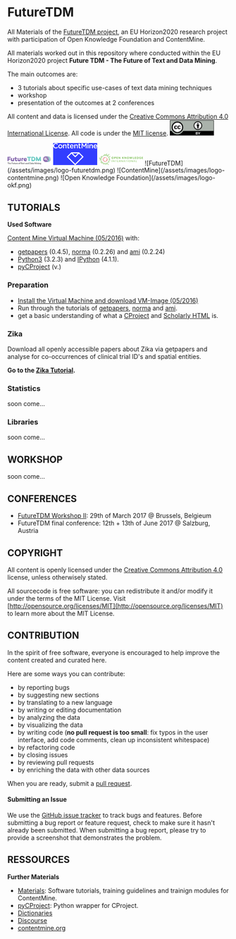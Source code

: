 # FutureTDM
All Materials of the [FutureTDM project](http://futuretdm.eu/), an EU Horizon2020 research project with participation of Open Knowledge Foundation and ContentMine.

All materials worked out in this repository where conducted within the EU Horizon2020 project **Future TDM - The Future of Text and Data Mining**. 

The main outcomes are:
- 3 tutorials about specific use-cases of text data mining techniques
- workshop
- presentation of the outcomes at 2 conferences 

All content and data is licensed under the [Creative Commons Attribution 4.0 International License](http://creativecommons.org/licenses/by/4.0/). All code is under the [MIT license](https://opensource.org/licenses/MIT).
<img src="/assets/images/logo-ccby.png" alt="Creative Commons by" width=100 />


<img src="/assets/images/logo-futuretdm.png" alt="Creative Commons by" width=100 />
<img src="/assets/images/logo-contentmine.png" alt="Creative Commons by" width=100 />
<img src="/assets/images/logo-okf.png" alt="Creative Commons by" width=100 />
![FutureTDM](/assets/images/logo-futuretdm.png)
![ContentMine](/assets/images/logo-contentmine.png)
![Open Knowledge Foundation](/assets/images/logo-okf.png)

## TUTORIALS

**Used Software**

[Content Mine Virtual Machine (05/2016)](https://drive.google.com/open?id=0B7pJKedx9b97LTBVRmEzbzJOVlU) with: 
- [getpapers](https://github.com/ContentMine/getpapers) (0.4.5), [norma](https://github.com/ContentMine/norma) (0.2.26) and [ami](https://github.com/ContentMine/ami) (0.2.24)
- [Python3](https://www.python.org/) (3.2.3) and [IPython](http://ipython.org/) (4.1.1).
- [pyCProject](https://github.com/ContentMine/pyCProject) (v.)

### Preparation
- [Install the Virtual Machine and download VM-Image (05/2016)](https://github.com/ContentMine/workshop-resources/tree/master/software-tutorials/vms)
- Run through the tutorials of [getpapers](https://github.com/ContentMine/workshop-resources/tree/master/software-tutorials/cproject), [norma](https://github.com/ContentMine/workshop-resources/tree/master/software-tutorials/norma) and [ami](https://github.com/ContentMine/workshop-resources/tree/master/software-tutorials/ami).
- get a basic understanding of what a [CProject](https://github.com/ContentMine/workshop-resources/tree/master/software-tutorials/cproject) and [Scholarly HTML](https://github.com/ContentMine/workshop-resources/tree/master/software-tutorials/sHTML) is.

### Zika
Download all openly accessible papers about Zika via getpapers and analyse for co-occurrences of clinical trial ID's and spatial entities.

**Go to the [Zika Tutorial](tutorial/zika).**

### Statistics
soon come...

### Libraries
soon come...

## WORKSHOP
soon come...

## CONFERENCES

- [FutureTDM Workshop II](http://www.futuretdm.eu/knowledge-cafes/futuretdm-workshop-2/): 29th of March 2017 @ Brussels, Belgieum
- FutureTDM final conference: 12th + 13th of June 2017 @ Salzburg, Austria

## COPYRIGHT

All content is openly licensed under the [Creative Commons Attribution 4.0](http://creativecommons.org/licenses/by/4.0/) license, unless otherwisely stated.

All sourcecode is free software: you can redistribute it and/or modify it under the terms of the MIT License. Visit [http://opensource.org/licenses/MIT](http://opensource.org/licenses/MIT) to learn more about the MIT License.

## CONTRIBUTION
In the spirit of free software, everyone is encouraged to help improve the content created and curated here.

Here are some ways you can contribute:

- by reporting bugs
- by suggesting new sections
- by translating to a new language
- by writing or editing documentation
- by analyzing the data
- by visualizing the data
- by writing code (**no pull request is too small**: fix typos in the user interface, add code comments, clean up inconsistent whitespace)
- by refactoring code
- by closing issues
- by reviewing pull requests
- by enriching the data with other data sources

When you are ready, submit a [pull request](https://github.com/ContentMine/FutureTDM/pulls).

#### Submitting an Issue

We use the [GitHub issue tracker](https://github.com/ContentMine/FutureTDM/issues) to track bugs and features. Before submitting a bug report or feature request, check to make sure it hasn't already been submitted. When submitting a bug report, please try to provide a screenshot that demonstrates the problem. 

## RESSOURCES

**Further Materials**
- [Materials](https://github.com/ContentMine/workshop-resources): Software tutorials, training guidelines and trainign modules for ContentMine.
- [pyCProject](https://github.com/ContentMine/pyCProject): Python wrapper for CProject. 
- [Dictionaries](https://github.com/ContentMine/dictionaries)
- [Discourse](http://discuss.contentmine.org/)
- [contentmine.org](http://contentmine.org/)
